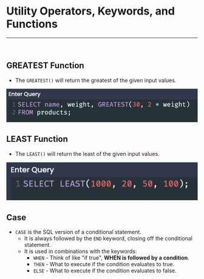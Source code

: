 # Utility Operators, Keywords, and Functions

<hr>
<br>

## GREATEST Function

- The `GREATEST()` will return the greatest of the given input values. 

![greatest](../resources/greatest.JPG)
<br>

## LEAST Function

- The `LEAST()` will return the least of the given input values. 

![least](../resources/least.JPG)

## Case

- `CASE` is the SQL version of a conditional statement.
  - It is always followed by the `END` keyword, closing off the conditional statement.
  - It is used in combinations with the keywords:
    - `WHEN` - Think of like "if true", **WHEN is followed by a condition**.
    - `THEN` - What to execute if the condition evaluates to true.
    - `ELSE` - What to execute if the condition evaluates to false.